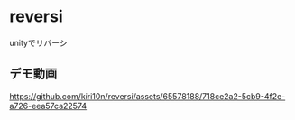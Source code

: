 # reversi
unityでリバーシ

## デモ動画
https://github.com/kiri10n/reversi/assets/65578188/718ce2a2-5cb9-4f2e-a726-eea57ca22574

